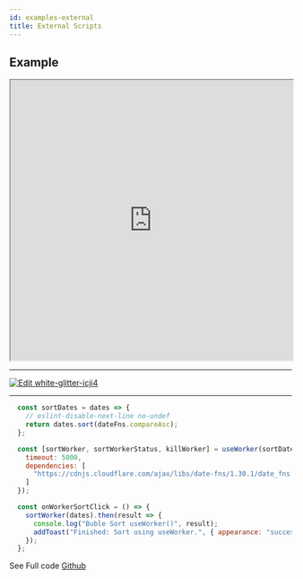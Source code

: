 ```yaml
---
id: examples-external
title: External Scripts
---
```


## Example

<iframe
  width="100%"
  height="500px"
  src="https://codesandbox.io/embed/white-glitter-icji4?fontsize=14&hidenavigation=1&theme=dark">
</iframe>

---

[![Edit white-glitter-icji4](https://codesandbox.io/static/img/play-codesandbox.svg)](https://codesandbox.io/s/white-glitter-icji4?fontsize=14&hidenavigation=1&theme=dark)

---

```javascript
  const sortDates = dates => {
    // eslint-disable-next-line no-undef
    return dates.sort(dateFns.compareAsc);
  };

  const [sortWorker, sortWorkerStatus, killWorker] = useWorker(sortDates, {
    timeout: 5000,
    dependencies: [
      "https://cdnjs.cloudflare.com/ajax/libs/date-fns/1.30.1/date_fns.js"
    ]
  });

  const onWorkerSortClick = () => {
    sortWorker(dates).then(result => {
      console.log("Buble Sort useWorker()", result);
      addToast("Finished: Sort using useWorker.", { appearance: "success" });
    });
  };

```

See Full code [Github](https://github.com/alewin/useWorker/tree/develop/example/src/pages/ExternalScripts)
